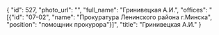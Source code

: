 {
    "id": 527,
    "photo_url": "",
    "full_name": "Гринивецкая А.И.",
    "offices": "[{\"id\": \"07-02\", \"name\": \"Прокуратура Ленинского района г.Минска\", \"position\": \"помощник прокурора\"}]",
    "title": "Гринивецкая А.И."
}